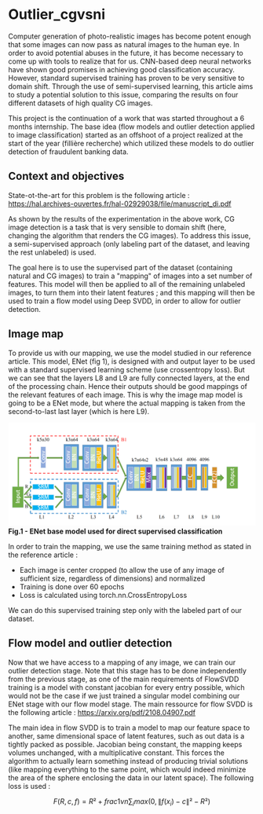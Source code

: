 # Outlier_cgvsni


Computer generation of photo-realistic images has become potent enough that some images can now pass as natural images to the human eye. In order to avoid potential abuses in the future, it has become necessary to come up with tools to realize that for us. CNN-based deep neural networks have shown good promises in achieving good classification accuracy. However, standard supervised training has proven to be very sensitive to domain shift. Through the use of semi-supervised learning, this article aims to study a potential solution to this issue, comparing the results on four different datasets of high quality CG images.

This project is the continuation of a work that was started throughout a 6 months internship. The base idea (flow models and outlier detection applied to image classification) started as an offshoot of a project realized at the start of the year (fillière recherche) which utilized these models to do outlier detection of fraudulent banking data.

## Context and objectives

State-ot-the-art for this problem is the following article : https://hal.archives-ouvertes.fr/hal-02929038/file/manuscript_di.pdf

As shown by the results of the experimentation in the above work, CG image detection is a task that is very sensible to domain shift (here, changing the algorithm that renders the CG images). To address this issue, a semi-supervised approach (only labeling part of the dataset, and leaving the rest unlabeled) is used.

The goal here is to use the supervised part of the dataset (containing natural and CG images) to train a "mapping" of images into a set number of features. This model will then be applied to all of the remaining unlabeled images, to turn them into their latent features ; and this mapping will then be used to train a flow model using Deep SVDD, in order to allow for outlier detection.

## Image map

To provide us with our mapping, we use the model studied in our reference article. This model, ENet (fig 1), is designed with and output layer to be used with a standard supervised learning scheme (use crossentropy loss). But we can see that the layers L8 and L9 are fully connected layers, at the end of the processing chain. Hence their outputs should be good mappings of the relevant features of each image. This is why the image map model is going to be a ENet mode, but where the actual mapping is taken from the second-to-last last layer (which is here L9).

![figure1](enet.png)
<b>Fig.1 - ENet base model used for direct supervised classification</b>

In order to train the mapping, we use the same training method as stated in the reference article :
- Each image is center cropped (to allow the use of any image of sufficient size, regardless of dimensions) and normalized
- Training is done over 60 epochs
- Loss is calculated using torch.nn.CrossEntropyLoss

We can do this supervised training step only with the labeled part of our dataset.

## Flow model and outlier detection

Now that we have access to a mapping of any image, we can train our outlier detection stage. Note that this stage has to be done independently from the previous stage, as one of the main requirements of FlowSVDD training is a model with constant jacobian for every entry possible, which would not be the case if we just trained a singular model combining our ENet stage with our flow model stage. The main ressource for flow SVDD is the following article : https://arxiv.org/pdf/2108.04907.pdf

The main idea in flow SVDD is to train a model to map our feature space to another, same dimensional space of latent features, such as out data is a tightly packed as possible. Jacobian being constant, the mapping keeps volumes unchanged, with a multiplicative constant. This forces the algorithm to actually learn something instead of producing trivial solutions (like mapping everything to the same point, which would indeed minimize the area of the sphere enclosing the data in our latent space). The following loss is used : 

$$ F(R, c, f) = R² + frac{1}{\nu n} \sum_i max(0, \lVert f(x_i) - c \rVert² - R²) $$
